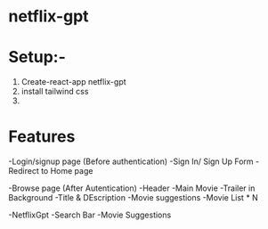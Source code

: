 # netflix-gpt

# Setup:-
1. Create-react-app netflix-gpt
2. install tailwind css
3. 


# Features
-Login/signup page (Before authentication)
    -Sign In/ Sign Up Form
    -Redirect to Home page

-Browse page (After Autentication)
    -Header
    -Main Movie
        -Trailer in Background
        -Title & DEscription
        -Movie suggestions 
            -Movie List * N

-NetflixGpt
    -Search Bar
    -Movie Suggestions
